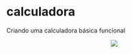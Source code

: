 # calculadora

Criando uma calculadora básica funcional
<br>
<div align="center">
  <img src="https://user-images.githubusercontent.com/88209554/137635349-5d9e619a-1c34-4cf3-9299-5a471c8e551c.PNG">
</div>


